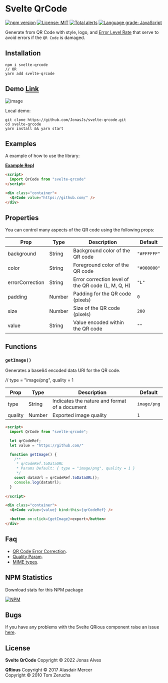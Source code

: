 # Svelte QrCode

[![npm version](https://badge.fury.io/js/svelte-qrcode.svg)](https://www.npmjs.com/package/svelte-qrcode)
[![License: MIT](https://img.shields.io/badge/License-MIT-yellow.svg)](https://github.com/JonasJs/svelte-qrcode/blob/master/LICENSE)
[![Total alerts](https://img.shields.io/lgtm/alerts/g/JonasJs/svelte-qrcode.svg?logo=lgtm&logoWidth=18)](https://lgtm.com/projects/g/JonasJs/svelte-qrcode/alerts/)
[![Language grade: JavaScript](https://img.shields.io/lgtm/grade/javascript/g/JonasJs/svelte-qrcode.svg?logo=lgtm&logoWidth=18)](https://lgtm.com/projects/g/JonasJs/svelte-qrcode/context:javascript)

Generate from QR Code with style, logo, and [Error Level Rate](https://blog.qrstuff.com/2011/12/14/qr-code-error-correction) that serve to avoid errors if the `QR Code` is damaged.

## Installation

```
npm i svelte-qrcode
// OR
yarn add svelte-qrcode
```

## Demo [Link](https://svelte-qrcode.now.sh/)

![image](https://user-images.githubusercontent.com/11879767/82413216-59eab480-9a4b-11ea-816c-019bc7f63a34.png)

Local demo:

```
git clone https://github.com/JonasJs/svelte-qrcode.git
cd svelte-qrcode
yarn install && yarn start
```

## Examples

A example of how to use the library:

**[Example Repl](https://svelte.dev/repl/e9cee0cfb11c4cd1847e366209e8c907?version=3.22.3)**

```html
<script>
  import QrCode from "svelte-qrcode"
</script>

<div class="container">
  <QrCode value="https://github.com/" />
</div>
```

## Properties

You can control many aspects of the QR code using the following props:

| Prop       | Type   | Description                                        | Default     |
| ---------- | ------ | -------------------------------------------------- | ----------- |
| background | String | Background color of the QR code                    | `"#FFFFFF"` |
| color | String | Foreground color of the QR code                    | `"#000000"` |
| errorCorrection      | String | Error correction level of the QR code (L, M, Q, H) | `"L"`       |
| padding    | Number | Padding for the QR code (pixels)                   | `0`         |
| size       | Number | Size of the QR code (pixels)                       | `200`       |
| value      | String | Value encoded within the QR code                   | `""`        |


## Functions

### `getImage()`

Generates a base64 encoded data URI for the QR code.

// type = "image/png", quality = 1 

| Prop       | Type   | Description                                        | Default     |
| ---------- | ------ | -------------------------------------------------- | ----------- |
| type | String | Indicates the nature and format of a document                    | `image/png` |
| quality | Number | Exported image quality                    | `1` |



``` html
<script>
  import QrCode from "svelte-qrcode";

  let qrCodeRef;
  let value = "https://github.com/"

  function getImage() {
    /**
     * qrCodeRef.toDataURL
     * Params Default: { type = "image/png", quality = 1 }
     */
    const dataUrl = qrCodeRef.toDataURL();
    console.log(dataUrl);
  }
  
</script>

<div class="container">
  <QrCode value={value} bind:this={qrCodeRef} />

  <button on:click={getImage}>export</button>
</div>
```


## Faq

  - [QR Code Error Correction](https://blog.qrstuff.com/general/qr-code-error-correction).
  - [Quality Param](https://kangax.github.io/jstests/canvas_toDataURL_with_quality_param/).
  - [MIME types](https://developer.mozilla.org/en-US/docs/Web/HTTP/Basics_of_HTTP/MIME_types).
  


## NPM Statistics

Download stats for this NPM package

[![NPM](https://nodei.co/npm/svelte-qrcode.png)](https://nodei.co/npm/svelte-qrcode/)


## Bugs
If you have any problems with the Svelte QRious component raise an issue [here](https://github.com/JonasJs/svelte-qrcode/issues).

## License
**Svelte QrCode**
Copyright © 2022 Jonas Alves

**QRious**
Copyright © 2017 Alasdair Mercer  
Copyright © 2010 Tom Zerucha